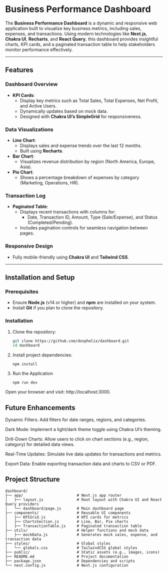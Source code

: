 # Business Performance Dashboard

The **Business Performance Dashboard** is a dynamic and responsive web application built to visualize key business metrics, including sales, expenses, and transactions. Using modern technologies like **Next.js**, **Chakra UI**, **Recharts**, and **React Query**, this dashboard provides insightful charts, KPI cards, and a paginated transaction table to help stakeholders monitor performance effectively.

---

## Features

### Dashboard Overview
- **KPI Cards**:
    - Display key metrics such as Total Sales, Total Expenses, Net Profit, and Active Users.
    - Dynamically updates based on mock data.
    - Designed with **Chakra UI’s SimpleGrid** for responsiveness.

### Data Visualizations
- **Line Chart**:
    - Displays sales and expense trends over the last 12 months.
    - Built using **Recharts**.
- **Bar Chart**:
    - Visualizes revenue distribution by region (North America, Europe, Asia).
- **Pie Chart**:
    - Shows a percentage breakdown of expenses by category (Marketing, Operations, HR).

### Transaction Log
- **Paginated Table**:
    - Displays recent transactions with columns for:
        - Date, Transaction ID, Amount, Type (Sale/Expense), and Status (Completed/Pending).
    - Includes pagination controls for seamless navigation between pages.

### Responsive Design
- Fully mobile-friendly using **Chakra UI** and **Tailwind CSS**.

---

## Installation and Setup

### Prerequisites
- Ensure **Node.js** (v14 or higher) and **npm** are installed on your system.
- Install **Git** if you plan to clone the repository.

### Installation
1. Clone the repository:
   ```bash
   git clone https://github.com/donphelix/dashboard.git
   cd dashboard
   
2. Install project dependencies:
   ```
   npm install
   
3. Run the Application
   ```
   npm run dev
Open your browser and visit: http://localhost:3000.

## Future Enhancements
Dynamic Filters:
Add filters for date ranges, regions, and categories.

Dark Mode:
Implement a light/dark theme toggle using Chakra UI’s theming.

Drill-Down Charts:
Allow users to click on chart sections (e.g., region, category) for detailed data views.

Real-Time Updates:
Simulate live data updates for transactions and metrics.

Export Data:
Enable exporting transaction data and charts to CSV or PDF.

## Project Structure
  ```
  dashboard/
  ├── app/                        # Next.js app router
  │   ├── layout.js               # Root layout with Chakra UI and React Query providers
  │   └── dashboard/page.js       # Main dashboard page
  ├── components/                 # Reusable UI components
  │   ├── KPIGrid.js              # KPI cards for metrics
  │   ├── ChartsSection.js        # Line, Bar, Pie charts
  │   ├── TransactionTable.js     # Paginated transaction table
  ├── utils/                      # Helper functions and mock data
  │   ├── mockData.js             # Generates mock sales, expense, and transaction data
  ├── styles/                     # Global styles
  │   └── globals.css             # TailwindCSS global styles
  ├── public/                     # Static assets (e.g., images, icons)
  ├── README.md                   # Project documentation
  ├── package.json                # Dependencies and scripts
  └── next.config.js              # Next.js configuration
